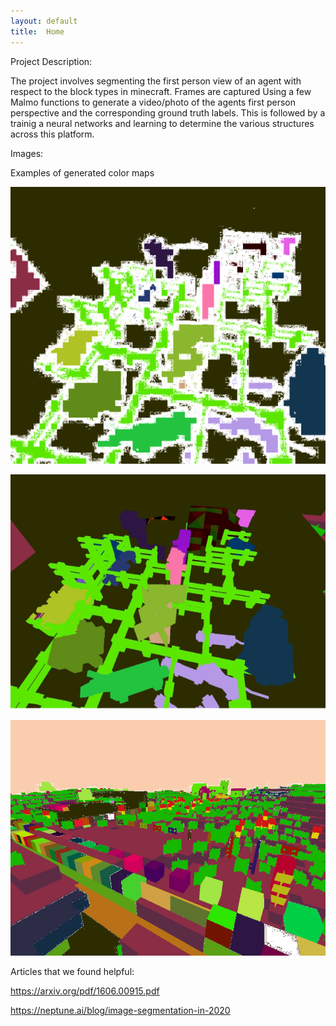```yaml
---
layout: default
title:  Home
---
```


Project Description:

The project involves segmenting the first person view of an agent with respect to the block types in minecraft. Frames are captured Using a few Malmo functions to generate a video/photo of the agents first person perspective and the corresponding ground truth labels. This is followed by a trainig a neural networks and learning to determine the various structures across this platform.

Images:

Examples of generated color maps

![alt text](images/sample1.png)

![alt text](images/sample2.png)

![alt text](images/sample3.png)



Articles that we found helpful:

https://arxiv.org/pdf/1606.00915.pdf

https://neptune.ai/blog/image-segmentation-in-2020
